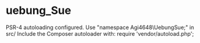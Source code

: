 # uebung_Sue

PSR-4 autoloading configured. Use "namespace Agi4648\UebungSue;" in src/
Include the Composer autoloader with: require 'vendor/autoload.php';